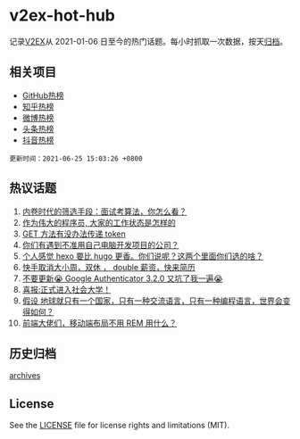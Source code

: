 # v2ex-hot-hub

 记录[V2EX](https://www.v2ex.com/)从 2021-01-06 日至今的热门话题。每小时抓取一次数据，按天[归档](archives)。
 
 ## 相关项目

- [GitHub热榜](https://github.com/snaildev/github-hot-hub)
- [知乎热榜](https://github.com/snaildev/zhihu-hot-hub)
- [微博热榜](https://github.com/snaildev/weibo-hot-hub)
- [头条热榜](https://github.com/snaildev/toutiao-hot-hub)
- [抖音热榜](https://github.com/snaildev/douyin-hot-hub)


 `更新时间：2021-06-25 15:03:26 +0800`

## 热议话题

1. [内卷时代的筛选手段：面试考算法，你怎么看？](https://www.v2ex.com/t/785603)
1. [作为伟大的程序员, 大家的工作状态是怎样的](https://www.v2ex.com/t/785636)
1. [GET 方法有没办法传递 token](https://www.v2ex.com/t/785554)
1. [你们有遇到不准用自己电脑开发项目的公司？](https://www.v2ex.com/t/785587)
1. [个人感觉 hexo 要比 hugo 更香。你们说呢？这两个里面你们选的啥？](https://www.v2ex.com/t/785625)
1. [快手取消大小周，双休 ， double 薪资，快来简历](https://www.v2ex.com/t/785611)
1. [不要更新😭 Google Authenticator 3.2.0 又坑了我一遍😭](https://www.v2ex.com/t/785645)
1. [喜报:正式进入社会大学！](https://www.v2ex.com/t/785630)
1. [假设 地球就只有一个国家，只有一种交流语言，只有一种编程语言，世界会变得如何？](https://www.v2ex.com/t/785709)
1. [前端大佬们，移动端布局不用 REM 用什么？](https://www.v2ex.com/t/785701)

## 历史归档

[archives](archives)

## License

See the [LICENSE](LICENSE) file for license rights and limitations (MIT).
